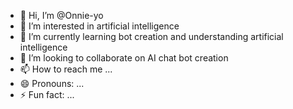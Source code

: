 - 👋 Hi, I’m @Onnie-yo
- 👀 I’m interested in artificial intelligence
- 🌱 I’m currently learning bot creation and understanding artificial intelligence
- 💞️ I’m looking to collaborate on AI chat bot creation
- 📫 How to reach me ...
- 😄 Pronouns: ...
- ⚡ Fun fact: ...

<!---
Onnie-yo/Onnie-yo is a ✨ special ✨ repository because its `README.md` (this file) appears on your GitHub profile.
You can click the Preview link to take a look at your changes.
--->
